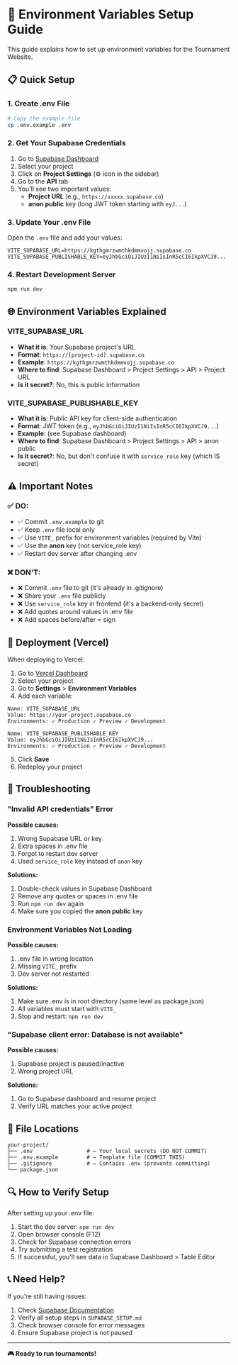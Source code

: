 # 🔐 Environment Variables Setup Guide

This guide explains how to set up environment variables for the Tournament Website.

## 📋 Quick Setup

### 1. Create .env File

```bash
# Copy the example file
cp .env.example .env
```

### 2. Get Your Supabase Credentials

1. Go to [Supabase Dashboard](https://supabase.com/dashboard)
2. Select your project
3. Click on **Project Settings** (⚙️ icon in the sidebar)
4. Go to the **API** tab
5. You'll see two important values:
   - **Project URL** (e.g., `https://xxxxx.supabase.co`)
   - **anon public** key (long JWT token starting with `eyJ...`)

### 3. Update Your .env File

Open the `.env` file and add your values:

```env
VITE_SUPABASE_URL=https://kgthgmrzwmthkdmmvojj.supabase.co
VITE_SUPABASE_PUBLISHABLE_KEY=eyJhbGciOiJIUzI1NiIsInR5cCI6IkpXVCJ9...
```

### 4. Restart Development Server

```bash
npm run dev
```

## 🌐 Environment Variables Explained

### VITE_SUPABASE_URL
- **What it is**: Your Supabase project's URL
- **Format**: `https://[project-id].supabase.co`
- **Example**: `https://kgthgmrzwmthkdmmvojj.supabase.co`
- **Where to find**: Supabase Dashboard > Project Settings > API > Project URL
- **Is it secret?**: No, this is public information

### VITE_SUPABASE_PUBLISHABLE_KEY
- **What it is**: Public API key for client-side authentication
- **Format**: JWT token (e.g., `eyJhbGciOiJIUzI1NiIsInR5cCI6IkpXVCJ9...`)
- **Example**: (see Supabase dashboard)
- **Where to find**: Supabase Dashboard > Project Settings > API > anon public
- **Is it secret?**: No, but don't confuse it with `service_role` key (which IS secret)

## ⚠️ Important Notes

### ✅ DO:
- ✅ Commit `.env.example` to git
- ✅ Keep `.env` file local only
- ✅ Use `VITE_` prefix for environment variables (required by Vite)
- ✅ Use the **anon** key (not service_role key)
- ✅ Restart dev server after changing .env

### ❌ DON'T:
- ❌ Commit `.env` file to git (it's already in .gitignore)
- ❌ Share your `.env` file publicly
- ❌ Use `service_role` key in frontend (it's a backend-only secret)
- ❌ Add quotes around values in .env file
- ❌ Add spaces before/after = sign

## 🚀 Deployment (Vercel)

When deploying to Vercel:

1. Go to [Vercel Dashboard](https://vercel.com)
2. Select your project
3. Go to **Settings** > **Environment Variables**
4. Add each variable:

```
Name: VITE_SUPABASE_URL
Value: https://your-project.supabase.co
Environments: ✓ Production ✓ Preview ✓ Development
```

```
Name: VITE_SUPABASE_PUBLISHABLE_KEY
Value: eyJhbGciOiJIUzI1NiIsInR5cCI6IkpXVCJ9...
Environments: ✓ Production ✓ Preview ✓ Development
```

5. Click **Save**
6. Redeploy your project

## 🔧 Troubleshooting

### "Invalid API credentials" Error

**Possible causes:**
1. Wrong Supabase URL or key
2. Extra spaces in .env file
3. Forgot to restart dev server
4. Used `service_role` key instead of `anon` key

**Solutions:**
1. Double-check values in Supabase Dashboard
2. Remove any quotes or spaces in .env file
3. Run `npm run dev` again
4. Make sure you copied the **anon public** key

### Environment Variables Not Loading

**Possible causes:**
1. .env file in wrong location
2. Missing `VITE_` prefix
3. Dev server not restarted

**Solutions:**
1. Make sure .env is in root directory (same level as package.json)
2. All variables must start with `VITE_`
3. Stop and restart: `npm run dev`

### "Supabase client error: Database is not available"

**Possible causes:**
1. Supabase project is paused/inactive
2. Wrong project URL

**Solutions:**
1. Go to Supabase dashboard and resume project
2. Verify URL matches your active project

## 📂 File Locations

```
your-project/
├── .env                 # ← Your local secrets (DO NOT COMMIT)
├── .env.example         # ← Template file (COMMIT THIS)
├── .gitignore           # ← Contains .env (prevents committing)
└── package.json
```

## 🔍 How to Verify Setup

After setting up your .env file:

1. Start the dev server: `npm run dev`
2. Open browser console (F12)
3. Check for Supabase connection errors
4. Try submitting a test registration
5. If successful, you'll see data in Supabase Dashboard > Table Editor

## 📞 Need Help?

If you're still having issues:

1. Check [Supabase Documentation](https://supabase.com/docs)
2. Verify all setup steps in `SUPABASE_SETUP.md`
3. Check browser console for error messages
4. Ensure Supabase project is not paused

---

**🎮 Ready to run tournaments!**
